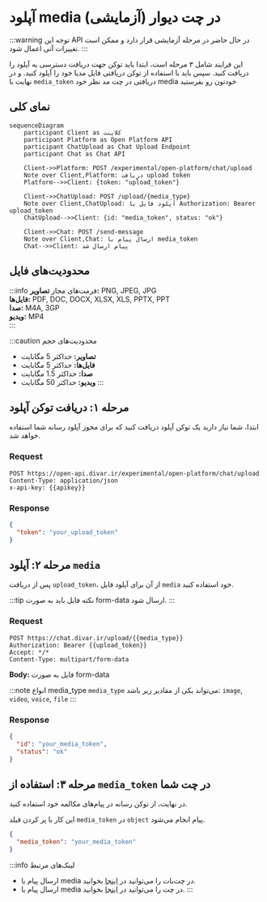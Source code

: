 # آپلود media در چت دیوار (آزمایشی)

:::warning توجه
این API در حال حاضر در مرحله آزمایشی قرار دارد و ممکن است تغییرات آتی اعمال شود.
:::

این فرایند شامل ۳ مرحله است، ابتدا باید توکن جهت دریافت دسترسی به آپلود را دریافت کنید.
سپس باید با استفاده از توکن دریافتی فایل مدیا خود را آپلود کنید.
و در نهایت با `media_token` دریافتی در چت مد نظر خود media خودتون رو بفرستید

## نمای کلی

```mermaid
sequenceDiagram
    participant Client as کلاینت
    participant Platform as Open Platform API
    participant ChatUpload as Chat Upload Endpoint
    participant Chat as Chat API

    Client->>Platform: POST /experimental/open-platform/chat/upload
    Note over Client,Platform: دریافت upload token
    Platform-->>Client: {token: "upload_token"}
    
    Client->>ChatUpload: POST /upload/{media_type}
    Note over Client,ChatUpload: آپلود فایل با Authorization: Bearer upload_token
    ChatUpload-->>Client: {id: "media_token", status: "ok"}
    
    Client->>Chat: POST /send-message
    Note over Client,Chat: ارسال پیام با media_token
    Chat-->>Client: پیام ارسال شد
```

## محدودیت‌های فایل

:::info فرمت‌های مجاز
**تصاویر:** PNG, JPEG, JPG  
**فایل‌ها:** PDF, DOC, DOCX, XLSX, XLS, PPTX, PPT  
**صدا:** M4A, 3GP  
**ویدیو:** MP4  
:::

:::caution محدودیت‌های حجم
- **تصاویر:** حداکثر 5 مگابایت
- **فایل‌ها:** حداکثر 5 مگابایت  
- **صدا:** حداکثر 1.5 مگابایت
- **ویدیو:** حداکثر 50 مگابایت
:::

## مرحله ۱: دریافت توکن آپلود

ابتدا، شما نیاز دارید یک توکن آپلود دریافت کنید که برای مجوز آپلود رسانه شما استفاده خواهد شد.

### Request

```http
POST https://open-api.divar.ir/experimental/open-platform/chat/upload
Content-Type: application/json
x-api-key: {{apikey}}
```

### Response

```json
{
  "token": "your_upload_token"
}
```

## مرحله ۲: آپلود `media`

پس از دریافت `upload_token`، از آن برای آپلود فایل `media` خود استفاده کنید.

:::tip نکته
فایل باید به صورت form-data ارسال شود.
:::

### Request

```http
POST https://chat.divar.ir/upload/{{media_type}}
Authorization: Bearer {{upload_token}}
Accept: */*
Content-Type: multipart/form-data
```

**Body:** فایل به صورت form-data

:::note انواع media_type
`media_type` می‌تواند یکی از مقادیر زیر باشد: `image`, `video`, `voice`, `file`
:::

### Response

```json
{
  "id": "your_media_token",
  "status": "ok"
}
```

## مرحله ۳: استفاده از `media_token` در چت شما

در نهایت، از توکن رسانه در پیام‌های مکالمه خود استفاده کنید.

این کار با پر کردن فیلد `media_token` در `object` پیام انجام می‌شود.

```json
{
  "media_token": "your_media_token"
}
```

:::info لینک‌های مرتبط
- ارسال پیام با media در چت‌بات را می‌توانید در [اینجا][راهنما » چت‌بات] بخوانید.
- ارسال پیام با media در چت را می‌توانید در [اینجا][چت»ارسال پیام] بخوانید.
:::

[راهنما » چت‌بات]: /chat/chatbot_conversations.md
[چت»ارسال پیام]: /chat/users_conversations.md
